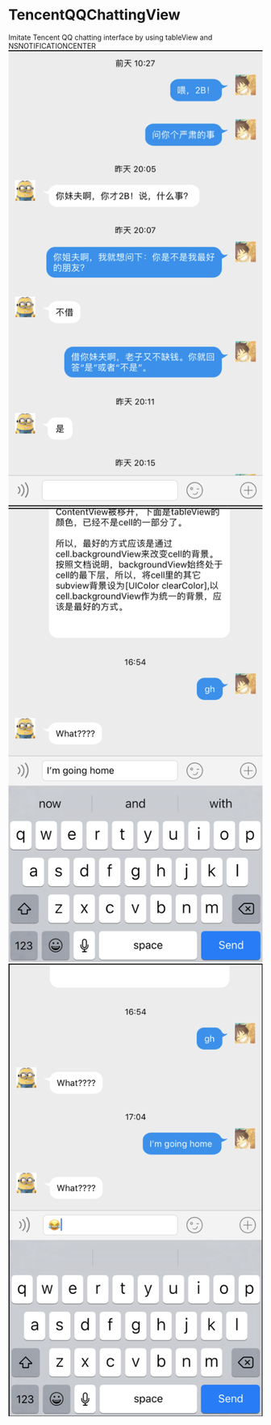 # TencentQQChattingView
Imitate Tencent QQ chatting interface by using tableView and NSNOTIFICATIONCENTER
![image](https://github.com/rayray199085/TencentQQChattingView/blob/master/images/Screen%20Shot%202019-02-11%20at%205.04.12%20pm.png)
![image](https://github.com/rayray199085/TencentQQChattingView/blob/master/images/Screen%20Shot%202019-02-11%20at%205.04.36%20pm.png)
![image](https://github.com/rayray199085/TencentQQChattingView/blob/master/images/Screen%20Shot%202019-02-11%20at%205.04.54%20pm.png)
